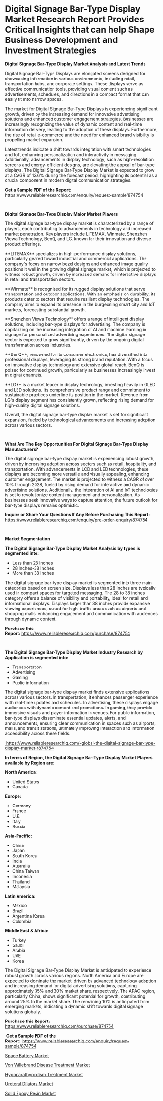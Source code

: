 <p><h1>Digital Signage Bar-Type Display Market Research Report Provides Critical Insights that can help Shape Business Development and Investment Strategies</h1></p><p><strong>Digital Signage Bar-Type Display Market Analysis and Latest Trends</strong></p>
<p><p>Digital Signage Bar-Type Displays are elongated screens designed for showcasing information in various environments, including retail, transportation hubs, and corporate settings. These displays serve as effective communication tools, providing visual content such as advertisements, schedules, and directions in a compact format that can easily fit into narrow spaces.</p><p>The market for Digital Signage Bar-Type Displays is experiencing significant growth, driven by the increasing demand for innovative advertising solutions and enhanced customer engagement strategies. Businesses are increasingly recognizing the value of dynamic content and real-time information delivery, leading to the adoption of these displays. Furthermore, the rise of retail e-commerce and the need for enhanced brand visibility is propelling market expansion.</p><p>Latest trends indicate a shift towards integration with smart technologies and IoT, enhancing personalization and interactivity in messaging. Additionally, advancements in display technology, such as high-resolution screens and energy-efficient designs, are elevating the appeal of bar-type displays. The Digital Signage Bar-Type Display Market is expected to grow at a CAGR of 13.6% during the forecast period, highlighting its potential as a crucial component in modern digital communication strategies.</p></p>
<p><strong>Get a Sample PDF of the Report:&nbsp;</strong> <a href="https://www.reliableresearchiq.com/enquiry/request-sample/874754">https://www.reliableresearchiq.com/enquiry/request-sample/874754</a></p>
<p>&nbsp;</p>
<p><strong>Digital Signage Bar-Type Display Major Market Players</strong></p>
<p><p>The digital signage bar-type display market is characterized by a range of players, each contributing to advancements in technology and increased market penetration. Key players include LITEMAX, Winmate, Shenzhen Viewa Technology, BenQ, and LG, known for their innovation and diverse product offerings.</p><p>**LITEMAX** specializes in high-performance display solutions, particularly geared toward industrial and commercial applications. The company's focus on narrow bezel designs and enhanced image quality positions it well in the growing digital signage market, which is projected to witness robust growth, driven by increased demand for interactive displays in retail and transportation sectors.</p><p>**Winmate** is recognized for its rugged display solutions that serve transportation and outdoor applications. With an emphasis on durability, its products cater to sectors that require resilient display technologies. The company aims to expand its presence in the burgeoning smart city and IoT markets, forecasting substantial growth.</p><p>**Shenzhen Viewa Technology** offers a range of intelligent display solutions, including bar-type displays for advertising. The company is capitalizing on the increasing integration of AI and machine learning in signage for personalized advertising experiences. The digital signage sector is expected to grow significantly, driven by the ongoing digital transformation across industries.</p><p>**BenQ**, renowned for its consumer electronics, has diversified into professional displays, leveraging its strong brand reputation. With a focus on innovative display technology and extensive global reach, BenQ is poised for continued growth, particularly as businesses increasingly invest in digital channels.</p><p>**LG** is a market leader in display technology, investing heavily in OLED and LED solutions. Its comprehensive product range and commitment to sustainable practices underline its position in the market. Revenue from LG's display segment has consistently grown, reflecting rising demand for high-quality digital signage solutions.</p><p>Overall, the digital signage bar-type display market is set for significant expansion, fueled by technological advancements and increasing adoption across various sectors.</p></p>
<p>&nbsp;</p>
<p><strong>What Are The Key Opportunities For Digital Signage Bar-Type Display Manufacturers?</strong></p>
<p><p>The digital signage bar-type display market is experiencing robust growth, driven by increasing adoption across sectors such as retail, hospitality, and transportation. With advancements in LCD and LED technologies, these displays are becoming more versatile and visually appealing, enhancing customer engagement. The market is projected to witness a CAGR of over 10% through 2028, fueled by rising demand for interactive and dynamic advertising solutions. Additionally, the integration of AI and IoT technologies is set to revolutionize content management and personalization. As businesses seek innovative ways to capture attention, the future outlook for bar-type displays remains optimistic.</p></p>
<p><strong>Inquire or Share Your Questions If Any Before Purchasing This Report:</strong> <a href="https://www.reliableresearchiq.com/enquiry/pre-order-enquiry/874754">https://www.reliableresearchiq.com/enquiry/pre-order-enquiry/874754</a></p>
<p>&nbsp;</p>
<p><strong>Market Segmentation</strong></p>
<p><strong>The Digital Signage Bar-Type Display Market Analysis by types is segmented into:</strong></p>
<p><ul><li>Less than 28 Inches</li><li>28 Inches-38 Inches</li><li>More than 38 Inches</li></ul></p>
<p><p>The digital signage bar-type display market is segmented into three main categories based on screen size. Displays less than 28 inches are typically used in compact spaces for targeted messaging. The 28 to 38 inches category offers a balance of visibility and portability, ideal for retail and informational displays. Displays larger than 38 inches provide expansive viewing experiences, suited for high-traffic areas such as airports and shopping malls, enhancing engagement and communication with audiences through dynamic content.</p></p>
<p><strong>Purchase this Report:&nbsp;</strong><a href="https://www.reliableresearchiq.com/purchase/874754">https://www.reliableresearchiq.com/purchase/874754</a></p>
<p>&nbsp;</p>
<p><strong>The Digital Signage Bar-Type Display Market Industry Research by Application is segmented into:</strong></p>
<p><ul><li>Transportation</li><li>Advertising</li><li>Gaming</li><li>Public information</li></ul></p>
<p><p>The digital signage bar-type display market finds extensive applications across various sectors. In transportation, it enhances passenger experience with real-time updates and schedules. In advertising, these displays engage audiences with dynamic content and promotions. In gaming, they provide immersive visuals and player information in venues. For public information, bar-type displays disseminate essential updates, alerts, and announcements, ensuring clear communication in spaces such as airports, malls, and transit stations, ultimately improving interaction and information accessibility across these fields.</p></p>
<p><a href="https://www.reliableresearchiq.com/-global-the-digital-signage-bar-type-display-market-r874754">&nbsp;https://www.reliableresearchiq.com/-global-the-digital-signage-bar-type-display-market-r874754</a></p>
<p><strong>In terms of Region, the Digital Signage Bar-Type Display Market Players available by Region are:</strong></p>
<p>
    <p> <strong> North America: </strong>
        <ul>
            <li>United States</li>
            <li>Canada</li>
        </ul>
        </p> 
    <p> <strong> Europe: </strong>
        <ul>
            <li>Germany</li>
            <li>France</li>
            <li>U.K.</li>
            <li>Italy</li>
            <li>Russia</li>
        </ul>
        </p> 
    <p> <strong> Asia-Pacific: </strong>
        <ul>
            <li>China</li>
            <li>Japan</li>
            <li>South Korea</li>
            <li>India</li>
            <li>Australia</li>
            <li>China Taiwan</li>
            <li>Indonesia</li>
            <li>Thailand</li>
            <li>Malaysia</li>
        </ul>
        </p> 
    <p> <strong> Latin America: </strong>
        <ul>
            <li>Mexico</li>
            <li>Brazil</li>
            <li>Argentina Korea</li>
            <li>Colombia</li>
        </ul>
        </p> 
    <p> <strong> Middle East & Africa: </strong>
        <ul>
            <li>Turkey</li>
            <li>Saudi</li>
            <li>Arabia</li>
            <li>UAE</li>
            <li>Korea</li>
        </ul>
    </p>
    </p>
<p><p>The Digital Signage Bar-Type Display Market is anticipated to experience robust growth across various regions. North America and Europe are expected to dominate the market, driven by advanced technology adoption and increasing demand for digital advertising solutions, capturing approximately 35% and 30% market share, respectively. The APAC region, particularly China, shows significant potential for growth, contributing around 25% to the market share. The remaining 10% is anticipated from emerging markets, indicating a dynamic shift towards digital signage solutions globally.</p></p>
<p><strong>Purchase this Report: </strong><a href="https://www.reliableresearchiq.com/purchase/874754">https://www.reliableresearchiq.com/purchase/874754</a></p>
<p>&nbsp;<strong>Get a Sample PDF of the Report:&nbsp;&nbsp;</strong><a href="https://www.reliableresearchiq.com/enquiry/request-sample/874754">https://www.reliableresearchiq.com/enquiry/request-sample/874754</a></p>
<p><strong></strong></p>
<p><p><a href="https://www.linkedin.com/pulse/insights-space-battery-market-players-size-geographical-mbble?trackingId=iEoSrWshSpelLiRriTyhNg%3D%3D">Space Battery Market</a></p><p><a href="https://www.linkedin.com/pulse/von-willebrand-disease-treatment-market-size-share-analysis--irdoc?trackingId=uMKOWrk6R52rxhclQI0caw%3D%3D">Von Willebrand Disease Treatment Market</a></p><p><a href="https://www.linkedin.com/pulse/hypoparathyroidism-treatment-market-segmentation-geographical-5a2lc?trackingId=pZSm33y9SM6oQ1prhqOmEA%3D%3D">Hypoparathyroidism Treatment Market</a></p><p><a href="https://www.linkedin.com/pulse/global-ureteral-dilators-market-trends-insights-growth-opportunities-xqt7e?trackingId=VYMNDn5wRfGXB81d%2Bn1YfA%3D%3D">Ureteral Dilators Market</a></p><p><a href="https://www.linkedin.com/pulse/solid-epoxy-resin-market-trends-focusing-insight-forecast-1tbfe?trackingId=8F%2BDB5sNQrKLT25uuTL4HA%3D%3D">Solid Epoxy Resin Market</a></p></p>